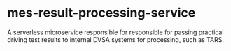 # mes-result-processing-service

A serverless microservice responsible for responsible for passing practical driving test results to internal DVSA systems for processing, such as TARS.
